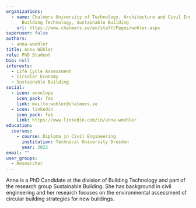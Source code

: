 ```yaml
---
organizations:
  - name: Chalmers University of Technology, Architecture and Civil Engineering,
      Building Technology, Sustainable Building
    url: https://www.chalmers.se/en/staff/Pages/wohler.aspx
superuser: false
authors:
  - anna-woehler
title: Anna Wöhler
role: PhD Student
bio: null
interests:
  - Life Cycle Assessment
  - Circular Economy
  - Sustainable Building
social:
  - icon: envelope
    icon_pack: fas
    link: mailto:wohler@chalmers.se
  - icon: linkedin
    icon_pack: fab
    link: https://www.linkedin.com/in/anna-woehler
education:
  courses:
    - course: Diploma in Civil Engineering
      institution: Technical University Dresden
      year: 2022
email: ""
user_groups:
  - Researcher
---
```

Anna is a PhD Candidate at the division of Building Technology and part of the research group Sustainable Building. She has background in civil engineering and her research focuses on the environmental assessment of circular building strategies for new buildings.